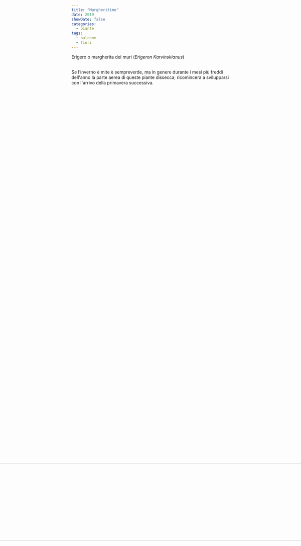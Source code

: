 ```yaml
---
title: "Margheritine"
date: 2019
showDate: false
categories:
  - piante
tags:
  - balcone
  - fiori
---
```

Erigero o margherita dei muri (*Erigeron Karvinskianus*)<br/><br/>

Se l’inverno è mite è sempreverde, ma in genere durante i mesi più freddi dell'anno la parte aerea di queste piante dissecca; ricomincerà a svilupparsi con l'arrivo della primavera successiva.<br/>


<img src="/piante/margheritine_files/20191030_105528.jpg" alt="margheritine" width="70%" style="transform:rotate(90deg);"/>

